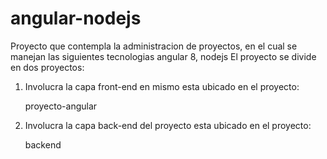 # angular-nodejs

Proyecto que contempla la administracion de proyectos, en el cual se manejan las siguientes tecnologias angular 8, nodejs  El proyecto se divide en dos proyectos:

1) Involucra la capa front-end en mismo esta ubicado en el proyecto:  

	proyecto-angular  
	
2)	Involucra la capa back-end del proyecto esta ubicado en el proyecto:  
	
	backend
